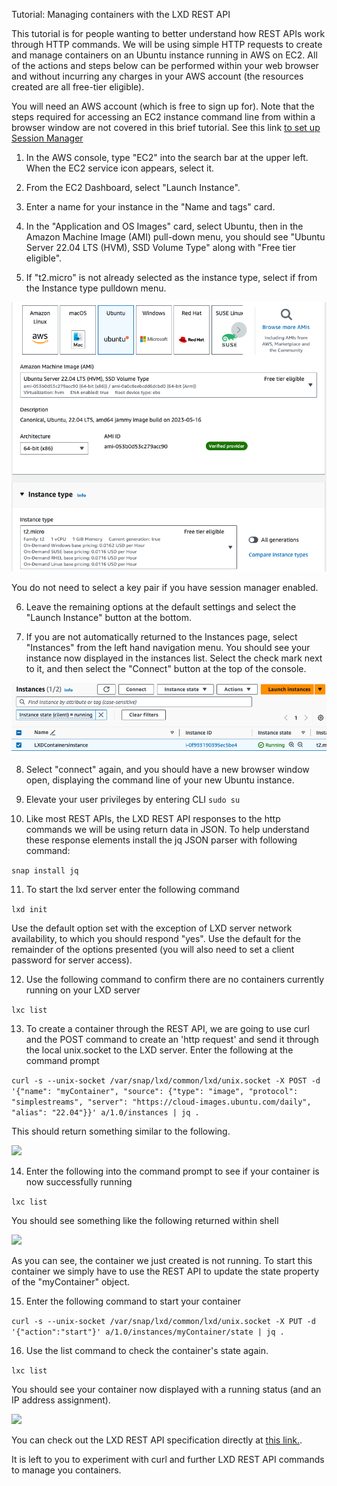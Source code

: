 Tutorial: Managing containers with the LXD REST API

This tutorial is for people wanting to better understand how REST APIs work through HTTP commands.  We will be using simple HTTP requests to create and manage containers on an Ubuntu instance running in AWS on EC2. All of the actions and steps below can be performed within your web browser and without incurring any charges in your AWS account (the resources created are all free-tier eligible).  

You will need an AWS account (which is free to sign up for).  Note that the steps required for accessing an EC2 instance command line from within a browser window are not covered in this brief tutorial. See this link [to set up Session Manager](https://https://docs.aws.amazon.com/systems-manager/latest/userguide/session-manager-getting-started.html)

1. In the AWS console, type "EC2" into the search bar at the upper left.  When the EC2 service icon appears, select it.

2. From the EC2 Dashboard, select "Launch Instance".

3. Enter a name for your instance in the "Name and tags" card.

4. In the "Application and OS Images" card, select Ubuntu, then in the Amazon Machine Image (AMI) pull-down menu, you should see "Ubuntu Server 22.04 LTS (HVM), SSD Volume Type" along with "Free tier eligible".

5. If "t2.micro" is not already selected as the instance type, select if from the Instance type pulldown menu. 

<img src="Images/image1.png" />

You do not need to select a key pair if you have session manager enabled. 

6. Leave the remaining options at the default settings and select the "Launch Instance" button at the bottom.

7. If you are not automatically returned to the Instances page, select "Instances" from the left hand navigation menu. You should see your instance now displayed in the instances list. Select the check mark next to it, and then select the "Connect" button at the top of the console.

<img src="Images/image2.png" />

8. Select "connect" again, and you should have a new browser window open, displaying the command line of your new Ubuntu instance.

9. Elevate your user privileges by entering CLI
```sudo su```

10. Like most REST APIs, the LXD REST API responses to the http commands we will be using return data in JSON. To help understand these response elements install the jq JSON parser with following command:

```snap install jq ```

11. To start the lxd server enter the following command

```lxd init```

Use the default option set with the exception of LXD server network availability, to which you should respond "yes".  Use the default for the remainder of the options presented (you will also need to set a client password for server access).

12. Use the following command to confirm there are no containers currently running on your LXD server

```lxc list ```

13.  To create a container through the REST API, we are going to use curl and the POST command to create an 'http request' and send it through the local unix.socket to the LXD server. Enter the following at the command prompt

```curl -s --unix-socket /var/snap/lxd/common/lxd/unix.socket -X POST -d '{"name": "myContainer", "source": {"type": "image", "protocol": "simplestreams", "server": "https://cloud-images.ubuntu.com/daily", "alias": "22.04"}}' a/1.0/instances | jq .```

This should return something similar to the following.

<img src="Images/image3.png" />

14. Enter the following into the command prompt to see if your container is now successfully running

```lxc list```

You should see something like the following returned within shell

<img src="Images/image4.png" />

As you can see, the container we just created is not running.  To start this container we simply have to use the REST API to update the state property of the "myContainer" object.

15. Enter the following command to start your container

```curl -s --unix-socket /var/snap/lxd/common/lxd/unix.socket -X PUT -d '{"action":"start"}' a/1.0/instances/myContainer/state | jq .```

16. Use the list command to check the container's state again.

```lxc list```

You should see your container now displayed with a running status (and an IP address assignment).

<img src="Images/image5.png" />

You can check out the LXD REST API specification directly at [this link.](https://documentation.ubuntu.com/lxd/en/latest/api/). 

It is left to you to experiment with curl and further LXD REST API commands to manage you containers. 
